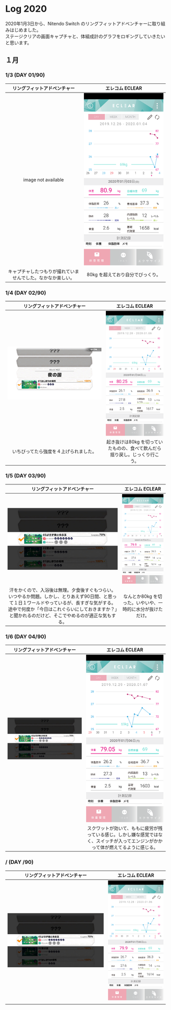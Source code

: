 # Log 2020  

2020年1月3日から、Nitendo Switch のリングフィットアドベンチャーに取り組みはじめました。  
ステージクリアの画面キャプチャと、体組成計のグラフをロギングしていきたいと思います。  
## １月  
### 1/3 (DAY 01/90)  
|リングフィットアドベンチャー|エレコム ECLEAR|
|:--:|:--:|
|image not available|<img src="log2020/image_202001/Screenshot_20200104-060844.png" alt="20200103">|
|キャプチャしたつもりが撮れていませんでした。なかなか楽しい。|80kg を超えており自分でびっくり。|
### 1/4 (DAY 02/90)  
|リングフィットアドベンチャー|エレコム ECLEAR|
|:--:|:--:|
|<img src="log2020/image_202001/2020010523005500-638E7E1EEC4CD8A239243633C0345A07.jpg" alt="20200104">|<img src="log2020/image_202001/Screenshot_20200105-200205.png" alt="20200104">|
|いちびってたら強度を４上げられました。|起き抜けは80kg を切っていたものの、食べて飲んだら揺り戻し。じっくり行こう。|
### 1/5 (DAY 03/90)  
|リングフィットアドベンチャー|エレコム ECLEAR|
|:--:|:--:|
|<img src="log2020/image_202001/2020010522590400-638E7E1EEC4CD8A239243633C0345A07.jpg" alt="20200105">|<img src="log2020/image_202001/Screenshot_20200105-200217.png" alt="20200105">|
|汗をかくので、入浴後は無理。夕食後すぐもつらい。いつやるか問題。しかし、とりあえず90日間、と思って１日１ワールドやっているが、長すぎな気がする。途中で何度か「今日はこれぐらいにしておきますか？」と聞かれるのだけど、そこでやめるのが適正な気もする。|なんとか80kg を切った。いやいや、一時的に水分が抜けただけ。|
### 1/6 (DAY 04/90)  
|リングフィットアドベンチャー|エレコム ECLEAR|
|:--:|:--:|
|<img src="log2020/image_202001/2020010522590400-638E7E1EEC4CD8A239243633C0345A07.jpg" alt="20200106">|<img src="log2020/image_202001/Screenshot_20200106-060408.png" alt="20200106">|
||スクワットが効いて、ももに疲労が残っている感じ。しかし嫌な感覚ではなく、スイッチが入ってエンジンがかかって体が燃えてるように感じる。|
### / (DAY /90)  
|リングフィットアドベンチャー|エレコム ECLEAR|
|:--:|:--:|
|<img src="log2020/image_202001/2020010522590400-638E7E1EEC4CD8A239243633C0345A07.jpg" alt="20200105">|<img src="log2020/image_202001/Screenshot_20200105-200217.png" alt="20200105">|
|||
